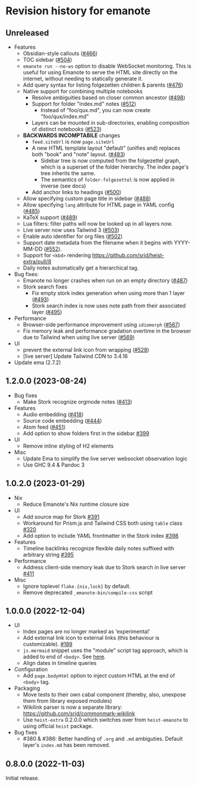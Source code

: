 # Revision history for emanote

## Unreleased

- Features
  - Obsidian-style callouts ([\#466](https://github.com/srid/emanote/pull/466))
  - TOC sidebar ([\#504](https://github.com/srid/emanote/pull/504))
  - `emanote run --no-ws` option to disable WebSocket monitoring. This is useful for using Emanote to serve the HTML site directly on the internet, without needing to statically generate it.
  - Add query syntax for listing folgezetten children & parents ([\#476](https://github.com/srid/emanote/pull/476))
  - Native support for combining multiple notebooks
    - Resolve ambiguities based on closer common ancestor ([\#498](https://github.com/srid/emanote/pull/498))
    - Support for folder "index.md" notes ([\#512](https://github.com/srid/emanote/pull/512))
      - Instead of "foo/qux.md", you can now create "foo/qux/index.md"
    - Layers can be mounted in sub-directories, enabling composition of distinct notebooks ([\#523](https://github.com/srid/emanote/pull/523))
  - **BACKWARDS INCOMPTABILE** changes
    - `feed.siteUrl` is now `page.siteUrl`
    - A new HTML template layout "default" (unifies and) replaces both "book" and "note" layout. ([\#483](https://github.com/srid/emanote/pull/483))
      - Sidebar tree is now computed from the folgezettel graph, which is a superset of the folder hierarchy. The index page's tree inherits the same.
      - The semantics of `folder-folgezettel` is now applied in inverse (see docs)
    - Add anchor links to headings ([\#500](https://github.com/srid/emanote/pull/500))
  - Allow specifying custom page title in sidebar ([\#488](https://github.com/srid/emanote/pull/488))
  - Allow specifying `lang` attribute for HTML page in YAML config ([\#485](https://github.com/srid/emanote/pull/485))
  - KaTeX support ([\#489](https://github.com/srid/emanote/pull/489))
  - Lua filters: filter paths will now be looked up in all layers now.
  - Live server now uses Tailwind 3 ([\#503](https://github.com/srid/emanote/pull/503))
  - Enable auto identifier for org files ([\#502](https://github.com/srid/emanote/pull/502))
  - Support date metadata from the filename when it begins with YYYY-MM-DD ([\#552](https://github.com/srid/emanote/pull/552)).
  - Support for `<kbd>` rendering https://github.com/srid/heist-extra/pull/8
  - Daily notes automatically get a hierarchical tag.
- Bug fixes:
  - Emanote no longer crashes when run on an empty directory ([\#487](https://github.com/srid/emanote/issues/487))
  - Stork search fixes
    - Fix empty stork index generation when using more than 1 layer ([\#493](https://github.com/srid/emanote/issues/493))
    - Stork search index is now uses note path from their associated layer ([\#495](https://github.com/srid/emanote/pull/495))
- Performance
  - Browser-side performance improvement using `idiomorph` ([\#567](https://github.com/srid/emanote/pull/567))
  - Fix memory leak and performance gradation overtime in the browser due to Tailwind when using live server ([\#569](https://github.com/srid/emanote/pull/569))
- UI
  - prevent the external link icon from wrapping ([\#528](https://github.com/srid/emanote/pull/528))
  - [live server] Update Tailwind CDN to 3.4.16
- Update ema (2.7.2)

## 1.2.0.0 (2023-08-24)

- Bug fixes
  - Make Stork recognize orgmode notes ([\#413](https://github.com/srid/emanote/issues/413))
- Features
  - Audio embedding ([\#418](https://github.com/srid/emanote/pull/418))
  - Source code embedding ([\#444](https://github.com/srid/emanote/pull/444))
  - Atom feed ([\#451](https://github.com/srid/emanote/pull/451))
  - Add option to show folders first in the sidebar [\#399](https://github.com/srid/emanote/pull/399)
- UI
  - Remove inline styling of H2 elements
- Misc
  - Update Ema to simplify the live server websocket observation logic
  - Use GHC 9.4 & Pandoc 3

## 1.0.2.0 (2023-01-29)

- Nix
  - Reduce Emanote's Nix runtime closure size
- UI
  - Add source map for Stork [\#391](https://github.com/srid/emanote/pull/391)
  - Workaround for Prism.js and Tailwind CSS both using `table` class [\#320](https://github.com/srid/emanote/pull/396)
  - Add option to include YAML frontmatter in the Stork index [\#398](https://github.com/srid/emanote/pull/398)
- Features
  - Timeline backlinks recognize flexible daily notes suffixed with arbitrary string [\#395](https://github.com/srid/emanote/issues/395)
- Performance
  - Address client-side memory leak due to Stork search in live server [\#411](https://github.com/srid/emanote/issues/411#issuecomment-1402056235)
- Misc
  - Ignore toplevel `flake.{nix,lock}` by default.
  - Remove deprecated `_emanote-bin/compile-css` script

## 1.0.0.0 (2022-12-04)

- UI
  - Index pages are no longer marked as 'experimental'
  - Add external link icon to external links (this behaviour is customizable). [\#189](https://github.com/srid/emanote/pull/189)
  - `js.mermaid` snippet uses the "module" script tag approach, which is added to end of `<body>`. See [here](https://mermaid-js.github.io/mermaid/#/n00b-gettingStarted?id=_3-calling-the-javascript-api).
  - Align dates in timeline queries
- Configuration
  - Add `page.bodyHtml` option to inject custom HTML at the end of `<body>` tag.
- Packaging
  - Move tests to their own cabal component (thereby, also, unexpose them from library exposed modules)
  - Wikilink parser is now a separate library: https://github.com/srid/commonmark-wikilink
  - Use `heist-extra` 0.2.0.0 which switches over from `heist-emanote` to using official `heist` package.
- Bug fixes
  - #380 & #386: Better handling of `.org` and `.md` ambiguties. Default layer's `index.md` has been removed.

## 0.8.0.0 (2022-11-03)

Initial release.
